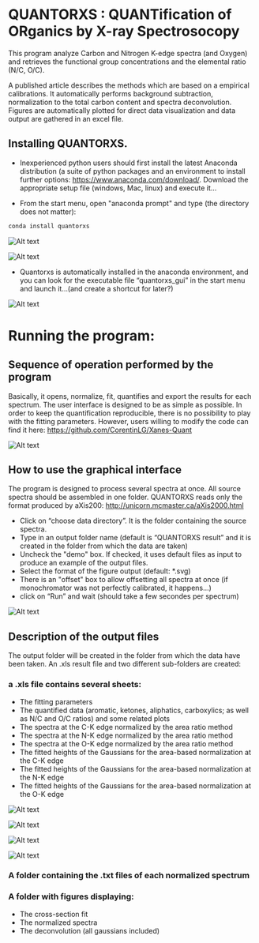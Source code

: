 ﻿# QUANTORXS : QUANTification of ORganics by X-ray Spectrosocopy

This program analyze Carbon and Nitrogen K-edge spectra (and Oxygen) and retrieves the functional group concentrations and the elemental ratio (N/C, O/C).

A published article describes the methods which are based on a empirical calibrations.
It automatically performs background subtraction, normalization to the total carbon content and spectra deconvolution. 
Figures are automatically plotted for direct data visualization and data output are gathered in an excel file.

## Installing QUANTORXS.

* Inexperienced python users should first install the latest Anaconda distribution (a suite of python packages and an environment to install further options: https://www.anaconda.com/download/. 
Download the appropriate setup file (windows, Mac, linux) and execute it...

* From the start menu, open "anaconda prompt" and type (the directory does not matter):

```bash
conda install quantorxs
```

![Alt text](/Images/Anaconda_prompt.jpg "where to find anaconda prompt")

![Alt text](/Images/Install_command_line.jpg "The install command line")

* Quantorxs is automatically installed in the anaconda environment, and you can look for the executable file “quantorxs_gui” in the start menu and launch it…(and create a shortcut for later?)

![Alt text](/Images/Start_quantorxs.jpg "where to find quantorxs")


# Running the program:
## Sequence of operation performed by the program

Basically, it opens, normalize, fit, quantifies and export the results for each spectrum.
The user interface is designed to be as simple as possible. In order to keep the quantification reproducible, there is no possibility to play with the fitting parameters. 
However, users willing to modify the code can find it here: https://github.com/CorentinLG/Xanes-Quant

![Alt text](/Images/Program_sequence.jpg "Sequence of operations performed by the program")

## How to use the graphical interface

The program is designed to process several spectra at once. All source spectra should be assembled in one folder.
QUANTORXS reads only the format produced by aXis200: http://unicorn.mcmaster.ca/aXis2000.html

* Click on “choose data directory”. It is the folder containing the source spectra.
* Type in an output folder name (default is “QUANTORXS result” and it is created in the folder from which the data are taken)
* Uncheck the "demo" box. If checked, it uses default files as input to produce an example of the output files. 
* Select the format of the figure output (default: *.svg)
* There is an "offset" box to allow offsetting all spectra at once (if monochromator was not perfectly calibrated, it happens...)
* click on “Run” and wait (should take a few secondes per spectrum)

![Alt text](/Images/Quantorxs_gui.jpg "The graphical user interface")

## Description of the output files

The output folder will be created in the folder from which the data have been taken.
An .xls result file and two different sub-folders are created:

### a .xls file contains several sheets:
* The fitting parameters 
* The quantified data (aromatic, ketones, aliphatics, carboxylics; as well as N/C and O/C ratios) and some related plots
* The spectra at the C-K edge normalized by the area ratio method
* The spectra at the N-K edge normalized by the area ratio method
* The spectra at the O-K edge normalized by the area ratio method
* The fitted heights of the Gaussians for the area-based normalization at the C-K edge
* The fitted heights of the Gaussians for the area-based normalization at the N-K edge
* The fitted heights of the Gaussians for the area-based normalization at the O-K edge

![Alt text](/Images/excel_Tab1.jpg "Analysis parameters")

![Alt text](/Images/excel_Tab2.jpg "Quantified data")

![Alt text](/Images/excel_Tab3.jpg "normalized spectra")

![Alt text](/Images/excel_Tab4.jpg "fitted gaussians")

### A folder containing the .txt files of each normalized spectrum

### A folder with figures displaying:

* The cross-section fit
* The normalized spectra
* The deconvolution (all gaussians included)
 
